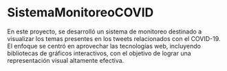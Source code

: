 # SistemaMonitoreoCOVID
En este proyecto, se desarrolló un sistema de monitoreo destinado a visualizar los temas presentes en los tweets relacionados con el COVID-19. El enfoque se centró en aprovechar las tecnologías web, incluyendo bibliotecas de gráficos interactivos, con el objetivo de lograr una representación visual altamente efectiva.
